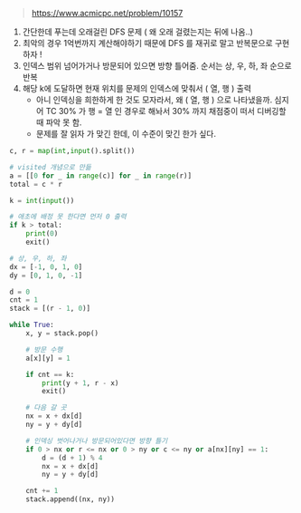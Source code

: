 > https://www.acmicpc.net/problem/10157



1. 간단한데 푸는데 오래걸린 DFS 문제 ( 왜 오래 걸렸는지는 뒤에 나옴..)
2. 최악의 경우 1억번까지 계산해야하기 때문에  DFS 를 재귀로 말고 반복문으로 구현하자 !
3. 인덱스 범위 넘어가거나 방문되어 있으면 방향 틀어줌. 순서는 상, 우, 하, 좌 순으로 반복
4. 해당 k에 도달하면 현재 위치를 문제의 인덱스에 맞춰서 ( 열, 행 ) 출력
   - 아니 인덱싱을 희한하게 한 것도 모자라서, 왜 ( 열, 행 ) 으로 나타냈을까. 심지어 TC 30% 가 행 = 열 인 경우로 해놔서 30% 까지 채점중이 떠서 디버깅할 때 파악 못 함.
   - 문제를 잘 읽자 가 맞긴 한데, 이 수준이 맞긴 한가 싶다.



```python
c, r = map(int,input().split())

# visited 개념으로 만듦
a = [[0 for _ in range(c)] for _ in range(r)]
total = c * r

k = int(input())

# 애초에 배정 못 한다면 먼저 0 출력
if k > total:
    print(0)
    exit()

# 상, 우, 하, 좌
dx = [-1, 0, 1, 0]
dy = [0, 1, 0, -1]

d = 0
cnt = 1
stack = [(r - 1, 0)]

while True:
    x, y = stack.pop()

    # 방문 수행
    a[x][y] = 1

    if cnt == k:
        print(y + 1, r - x)
        exit()

    # 다음 갈 곳
    nx = x + dx[d]
    ny = y + dy[d]

    # 인덱싱 벗어나거나 방문되어있다면 방향 틀기
    if 0 > nx or r <= nx or 0 > ny or c <= ny or a[nx][ny] == 1:
        d = (d + 1) % 4
        nx = x + dx[d]
        ny = y + dy[d]

    cnt += 1
    stack.append((nx, ny))
```

